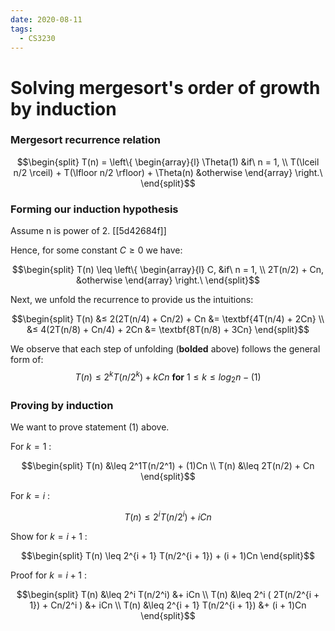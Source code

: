 ```yaml
---
date: 2020-08-11
tags: 
  - CS3230
---
```


# Solving mergesort's order of growth by induction

### Mergesort recurrence relation

$$\begin{split}
T(n) = \left\{
  \begin{array}{l}
    \Theta(1) &if\ n = 1, \\
    T(\lceil n/2 \rceil) + T(\lfloor n/2 \rfloor) + \Theta(n) &otherwise
  \end{array}
  \right.\
\end{split}$$

### Forming our induction hypothesis

Assume n is power of 2. [[5d42684f]] 

Hence, for some constant $C \ge 0$ we have:

$$\begin{split}
T(n) \leq
\left\{
  \begin{array}{l}
    C, &if\ n = 1, \\
    2T(n/2) + Cn, &otherwise
  \end{array}
\right.\
\end{split}$$

Next, we unfold the recurrence to provide us the intuitions:

$$\begin{split}
T(n) &≤ 2(2T(n/4) + Cn/2) + Cn  &= \textbf{4T(n/4) + 2Cn} \\
     &≤ 4(2T(n/8) + Cn/4) + 2Cn &= \textbf{8T(n/8) + 3Cn}
\end{split}$$

We observe that each step of unfolding (**bolded** above) follows the general form of:
$$
T(n) ≤ 2^kT(n/2^k) + kCn \ \textbf{for}\ 1 \leq k \leq log_{2}n - (1)
$$

### Proving by induction

We want to prove statement (1) above.

For $k = 1$ :

$$\begin{split}
T(n) &\leq 2^1T(n/2^1) + (1)Cn \\
T(n) &\leq 2T(n/2) + Cn
\end{split}$$

For $k = i$ :

$$
T(n) \leq 2^i T(n/2^i) + iCn
$$

Show for $k = i + 1$ :

$$\begin{split}
    T(n) \leq 2^{i + 1} T(n/2^{i + 1}) + (i + 1)Cn
\end{split}$$

Proof for $k = i + 1$ :

$$\begin{split}
    T(n) &\leq 2^i T(n/2^i)                     &+ iCn \\
    T(n) &\leq 2^i ( 2T(n/2^{i + 1}) + Cn/2^i ) &+ iCn \\
    T(n) &\leq 2^{i + 1} T(n/2^{i + 1})         &+ (i + 1)Cn
\end{split}$$
